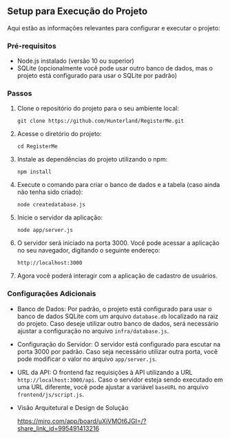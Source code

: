 ## Setup para Execução do Projeto

Aqui estão as informações relevantes para configurar e executar o projeto:

### Pré-requisitos

-   Node.js instalado (versão 10 ou superior)
-   SQLite (opcionalmente você pode usar outro banco de dados, mas o projeto está configurado para usar o SQLite por padrão)

### Passos

1.  Clone o repositório do projeto para o seu ambiente local:
    
    `git clone https://github.com/Hunterland/RegisterMe.git` 
    
2.  Acesse o diretório do projeto:
    
    `cd RegisterMe` 
    
3.  Instale as dependências do projeto utilizando o npm:
    
    `npm install` 
    
4.  Execute o comando para criar o banco de dados e a tabela (caso ainda não tenha sido criado):
    
    `node createdatabase.js` 
    
5.  Inicie o servidor da aplicação:
    
    `node app/server.js` 
    
6.  O servidor será iniciado na porta 3000. Você pode acessar a aplicação no seu navegador, digitando o seguinte endereço:
    
    `http://localhost:3000` 
    
7.  Agora você poderá interagir com a aplicação de cadastro de usuários.
    

### Configurações Adicionais

-   Banco de Dados: Por padrão, o projeto está configurado para usar o banco de dados SQLite com um arquivo `database.db` localizado na raiz do projeto.
    Caso deseje utilizar outro banco de dados, será necessário ajustar a configuração no arquivo `infra/database.js`.
    
-   Configuração do Servidor: O servidor está configurado para escutar na porta 3000 por padrão. Caso seja necessário utilizar outra porta,
    você pode modificar o valor no arquivo `app/server.js`.
    
-   URL da API: O frontend faz requisições à API utilizando a URL `http://localhost:3000/api`. Caso o servidor esteja sendo executado em uma URL diferente,
    você pode ajustar a variável `baseURL` no arquivo `frontend/js/script.js`.

- Visão Arquitetural e Design de Solução

  https://miro.com/app/board/uXjVMOt6JGI=/?share_link_id=995491413216
